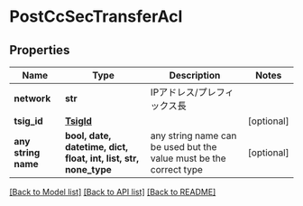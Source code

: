 # PostCcSecTransferAcl


## Properties
Name | Type | Description | Notes
------------ | ------------- | ------------- | -------------
**network** | **str** | IPアドレス/プレフィックス長 | 
**tsig_id** | [**TsigId**](TsigId.md) |  | [optional] 
**any string name** | **bool, date, datetime, dict, float, int, list, str, none_type** | any string name can be used but the value must be the correct type | [optional]

[[Back to Model list]](../README.md#documentation-for-models) [[Back to API list]](../README.md#documentation-for-api-endpoints) [[Back to README]](../README.md)


